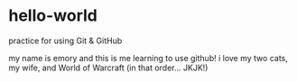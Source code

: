 # hello-world
practice for using Git &amp; GitHub

my name is emory and this is me learning to use github! i love my two cats, my wife, and World of Warcraft (in that order... JKJK!)
